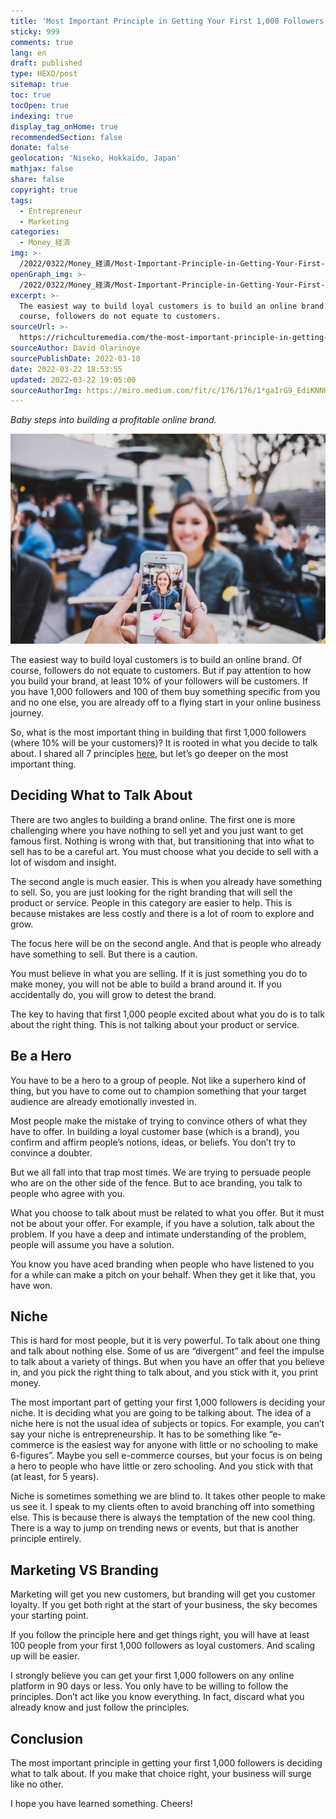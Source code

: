 ```yaml
---
title: 'Most Important Principle in Getting Your First 1,000 Followers'
sticky: 999
comments: true
lang: en
draft: published
type: HEXO/post
sitemap: true
toc: true
tocOpen: true
indexing: true
display_tag_onHome: true
recommendedSection: false
donate: false
geolocation: 'Niseko, Hokkaido, Japan'
mathjax: false
share: false
copyright: true
tags:
  - Entrepreneur
  - Marketing
categories:
  - Money_経済
img: >-
  /2022/0322/Money_経済/Most-Important-Principle-in-Getting-Your-First-1000-Followers/Branding.svg
openGraph_img: >-
  /2022/0322/Money_経済/Most-Important-Principle-in-Getting-Your-First-1000-Followers/Branding.png
excerpt: >-
  The easiest way to build loyal customers is to build an online brand. Of
  course, followers do not equate to customers.
sourceUrl: >-
  https://richculturemedia.com/the-most-important-principle-in-getting-your-first-1-000-followers-3bae2a3fefe4
sourceAuthor: David Olarinoye
sourcePublishDate: 2022-03-18
date: 2022-03-22 18:53:55
updated: 2022-03-22 19:05:00
sourceAuthorImg: https://miro.medium.com/fit/c/176/176/1*gaIrG9_EdiKNNH0o-Ov8iA.jpeg
---
```

 *Baby steps into building a profitable online brand.*

 ![Photo by Josh Rose on Unsplash](./Most-Important-Principle-in-Getting-Your-First-1000-Followers/0_0oxDssiedn6FzDK7.jpeg)

 The easiest way to build loyal customers is to build an online brand. Of course, followers do not equate to customers. But if pay attention to how you build your brand, at least 10% of your followers will be customers. If you have 1,000 followers and 100 of them buy something specific from you and no one else, you are already off to a flying start in your online business journey.

 So, what is the most important thing in building that first 1,000 followers (where 10% will be your customers)? It is rooted in what you decide to talk about. I shared all 7 principles [here](https://app.hiro.fm/channel/1000f), but let’s go deeper on the most important thing.


## Deciding What to Talk About
 There are two angles to building a brand online. The first one is more challenging where you have nothing to sell yet and you just want to get famous first. Nothing is wrong with that, but transitioning that into what to sell has to be a careful art. You must choose what you decide to sell with a lot of wisdom and insight.

 The second angle is much easier. This is when you already have something to sell. So, you are just looking for the right branding that will sell the product or service. People in this category are easier to help. This is because mistakes are less costly and there is a lot of room to explore and grow.

 The focus here will be on the second angle. And that is people who already have something to sell. But there is a caution.

 You must believe in what you are selling. If it is just something you do to make money, you will not be able to build a brand around it. If you accidentally do, you will grow to detest the brand.

 The key to having that first 1,000 people excited about what you do is to talk about the right thing. This is not talking about your product or service.


## Be a Hero
 You have to be a hero to a group of people. Not like a superhero kind of thing, but you have to come out to champion something that your target audience are already emotionally invested in.

 Most people make the mistake of trying to convince others of what they have to offer. In building a loyal customer base (which is a brand), you confirm and affirm people’s notions, ideas, or beliefs. You don’t try to convince a doubter.

 But we all fall into that trap most times. We are trying to persuade people who are on the other side of the fence. But to ace branding, you talk to people who agree with you.

 What you choose to talk about must be related to what you offer. But it must not be about your offer. For example, if you have a solution, talk about the problem. If you have a deep and intimate understanding of the problem, people will assume you have a solution.

 You know you have aced branding when people who have listened to you for a while can make a pitch on your behalf. When they get it like that, you have won.


## Niche
 This is hard for most people, but it is very powerful. To talk about one thing and talk about nothing else. Some of us are “divergent” and feel the impulse to talk about a variety of things. But when you have an offer that you believe in, and you pick the right thing to talk about, and you stick with it, you print money.

 The most important part of getting your first 1,000 followers is deciding your niche. It is deciding what you are going to be talking about. The idea of a niche here is not the usual idea of subjects or topics. For example, you can’t say your niche is entrepreneurship. It has to be something like “e-commerce is the easiest way for anyone with little or no schooling to make 6-figures”. Maybe you sell e-commerce courses, but your focus is on being a hero to people who have little or zero schooling. And you stick with that (at least, for 5 years).

 Niche is sometimes something we are blind to. It takes other people to make us see it. I speak to my clients often to avoid branching off into something else. This is because there is always the temptation of the new cool thing. There is a way to jump on trending news or events, but that is another principle entirely.


## Marketing VS Branding
 Marketing will get you new customers, but branding will get you customer loyalty. If you get both right at the start of your business, the sky becomes your starting point.

 If you follow the principle here and get things right, you will have at least 100 people from your first 1,000 followers as loyal customers. And scaling up will be easier.

 I strongly believe you can get your first 1,000 followers on any online platform in 90 days or less. You only have to be willing to follow the principles. Don’t act like you know everything. In fact, discard what you already know and just follow the principles.


## Conclusion
 The most important principle in getting your first 1,000 followers is deciding what to talk about. If you make that choice right, your business will surge like no other.

 I hope you have learned something. Cheers!

